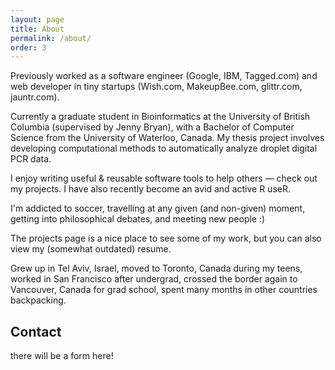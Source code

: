 ```yaml
---
layout: page
title: About
permalink: /about/
order: 3
---
```


Previously worked as a software engineer (Google, IBM, Tagged.com) and web developer in tiny startups (Wish.com, MakeupBee.com, glittr.com, jauntr.com).

Currently a graduate student in Bioinformatics at the University of British Columbia (supervised by Jenny Bryan), with a Bachelor of Computer Science from the University of Waterloo, Canada. My thesis project involves developing computational methods to automatically analyze droplet digital PCR data.

I enjoy writing useful & reusable software tools to help others — check out my projects. I have also recently become an avid and active R useR.

I'm addicted to soccer, travelling at any given (and non-given) moment, getting into philosophical debates, and meeting new people :)

The projects page is a nice place to see some of my work, but you can also view my (somewhat outdated) resume.

Grew up in Tel Aviv, Israel, moved to Toronto, Canada during my teens, worked in San Francisco after undergrad, crossed the border again to Vancouver, Canada for grad school, spent many months in other countries backpacking.

## Contact

there will be a form here!